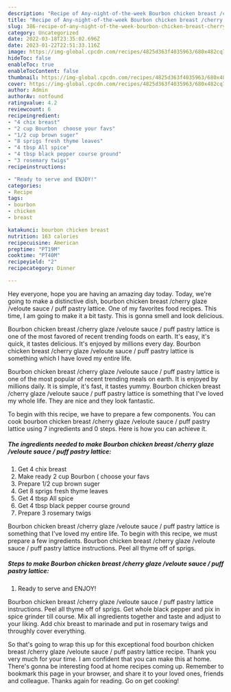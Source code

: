 ```yaml
---
description: "Recipe of Any-night-of-the-week Bourbon chicken breast /cherry glaze /veloute sauce / puff pastry lattice"
title: "Recipe of Any-night-of-the-week Bourbon chicken breast /cherry glaze /veloute sauce / puff pastry lattice"
slug: 386-recipe-of-any-night-of-the-week-bourbon-chicken-breast-cherry-glaze-veloute-sauce-puff-pastry-lattice
category: Uncategorized
date: 2022-03-18T23:35:02.696Z
date: 2023-01-22T22:51:33.116Z
image: https://img-global.cpcdn.com/recipes/4825d363f4035963/680x482cq70/bourbon-chicken-breast-cherry-glaze-veloute-sauce-puff-pastry-lattice-recipe-main-photo.jpg
hideToc: false
enableToc: true
enableTocContent: false
thumbnail: https://img-global.cpcdn.com/recipes/4825d363f4035963/680x482cq70/bourbon-chicken-breast-cherry-glaze-veloute-sauce-puff-pastry-lattice-recipe-main-photo.jpg
cover: https://img-global.cpcdn.com/recipes/4825d363f4035963/680x482cq70/bourbon-chicken-breast-cherry-glaze-veloute-sauce-puff-pastry-lattice-recipe-main-photo.jpg
author: Admin
authorAv: notfound
ratingvalue: 4.2
reviewcount: 6
recipeingredient:
- "4 chix breast"
- "2 cup Bourbon  choose your favs"
- "1/2 cup brown suger"
- "8 sprigs fresh thyme leaves"
- "4 tbsp All spice"
- "4 tbsp black pepper course ground"
- "3 rosemary twigs"
recipeinstructions:

- "Ready to serve and ENJOY!"
categories:
- Recipe
tags:
- bourbon
- chicken
- breast

katakunci: bourbon chicken breast 
nutrition: 163 calories
recipecuisine: American
preptime: "PT19M"
cooktime: "PT40M"
recipeyield: "2"
recipecategory: Dinner

---
```



Hey everyone, hope you are having an amazing day today. Today, we're going to make a distinctive dish, bourbon chicken breast /cherry glaze /veloute sauce / puff pastry lattice. One of my favorites food recipes. This time, I am going to make it a bit tasty. This is gonna smell and look delicious.

Bourbon chicken breast /cherry glaze /veloute sauce / puff pastry lattice is one of the most favored of recent trending foods on earth. It&#39;s easy, it&#39;s quick, it tastes delicious. It&#39;s enjoyed by millions every day. Bourbon chicken breast /cherry glaze /veloute sauce / puff pastry lattice is something which I have loved my entire life.

Bourbon chicken breast /cherry glaze /veloute sauce / puff pastry lattice is one of the most popular of recent trending meals on earth. It is enjoyed by millions daily. It is simple, it's fast, it tastes yummy. Bourbon chicken breast /cherry glaze /veloute sauce / puff pastry lattice is something that I've loved my whole life. They are nice and they look fantastic.


To begin with this recipe, we have to prepare a few components. You can cook bourbon chicken breast /cherry glaze /veloute sauce / puff pastry lattice using 7 ingredients and 0 steps. Here is how you can achieve it.

<!--inarticleads1-->

##### The ingredients needed to make Bourbon chicken breast /cherry glaze /veloute sauce / puff pastry lattice:

1. Get 4 chix breast
1. Make ready 2 cup Bourbon ( choose your favs
1. Prepare 1/2 cup brown suger
1. Get 8 sprigs fresh thyme leaves
1. Get 4 tbsp All spice
1. Get 4 tbsp black pepper course ground
1. Prepare 3 rosemary twigs


Bourbon chicken breast /cherry glaze /veloute sauce / puff pastry lattice is something that I&#39;ve loved my entire life. To begin with this recipe, we must prepare a few ingredients. Bourbon chicken breast /cherry glaze /veloute sauce / puff pastry lattice instructions. Peel all thyme off of sprigs. 

<!--inarticleads2-->

##### Steps to make Bourbon chicken breast /cherry glaze /veloute sauce / puff pastry lattice:


1. Ready to serve and ENJOY!

Bourbon chicken breast /cherry glaze /veloute sauce / puff pastry lattice instructions. Peel all thyme off of sprigs. Get whole black pepper and pix in spice grinder till course. Mix all ingredients together and taste and adjust to your liking. Add chix breast to marinade and put in rosemary twigs and throughly cover everything. 

So that's going to wrap this up for this exceptional food bourbon chicken breast /cherry glaze /veloute sauce / puff pastry lattice recipe. Thank you very much for your time. I am confident that you can make this at home. There's gonna be interesting food at home recipes coming up. Remember to bookmark this page in your browser, and share it to your loved ones, friends and colleague. Thanks again for reading. Go on get cooking!
